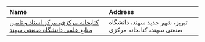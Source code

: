 | Name                                                                                                                                                                      | Address                                                  |
|:--------------------------------------------------------------------------------------------------------------------------------------------------------------------------|:---------------------------------------------------------|
| [کتابخانه مرکزی، مرکز اسناد و تامین منابع علمی دانشگاه صنعتی سهند](https://lib.ir/fa/library/302/کتابخانه-مرکزی-مرکز-اسناد-و-تامین-منابع-علمی-دانشگاه-صنعتی-سهند/search/) | تبریز، شهر جدید سهند، دانشگاه صنعتی سهند، کتابخانه مرکزی |